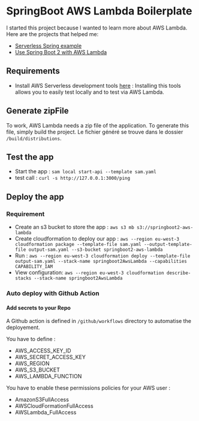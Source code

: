 # SpringBoot AWS Lambda Boilerplate
I started this project because I wanted to learn more about AWS Lambda.
Here are the projects that helped me:

* [Serverless Spring example](https://github.com/serverless-guru/aws-serverless-java-container/tree/master/samples/spring/pet-store)
* [Use Spring Boot 2 with AWS Lambda](https://github.com/cloudurable/spring-boot-2-aws-lambda)



## Requirements
    
* Install AWS Serverless development tools [here](https://docs.aws.amazon.com/serverless-application-model/latest/developerguide/serverless-sam-cli-install.html) : Installing this tools allows you to easily test locally and to test via AWS Lambda.

## Generate zipFile

To work, AWS Lambda needs a zip file of the application. To generate this file, simply build the project.
Le fichier généré se trouve dans le dossier ```/build/distributions```.


## Test the app 
 * Start the app : ```sam local start-api --template sam.yaml```
 * test call : ```curl -s http://127.0.0.1:3000/ping```

## Deploy the app
### Requirement
* Create an s3 bucket to store the app : ```aws s3 mb s3://springboot2-aws-lambda```
* Create cloudformation to deploy our app : ```aws --region eu-west-3 cloudformation package --template-file sam.yaml --output-template-file output-sam.yaml --s3-bucket springboot2-aws-lambda```
* Run : ```aws --region eu-west-3 cloudformation deploy --template-file output-sam.yaml --stack-name springboot2AwsLambda --capabilities CAPABILITY_IAM```
* View configuration: ```aws --region eu-west-3 cloudformation describe-stacks --stack-name springboot2AwsLambda```

### Auto deploy with Github Action
#### Add secrets to your Repo
A Github action is defined in ````/github/workflows```` directory to automatise the deployement.

You have to define : 
* AWS_ACCESS_KEY_ID
* AWS_SECRET_ACCESS_KEY 
* AWS_REGION
* AWS_S3_BUCKET
* AWS_LAMBDA_FUNCTION

You have to enable these permissions policies for your AWS user :
* AmazonS3FullAccess
* AWSCloudFormationFullAccess 
* AWSLambda_FullAccess
